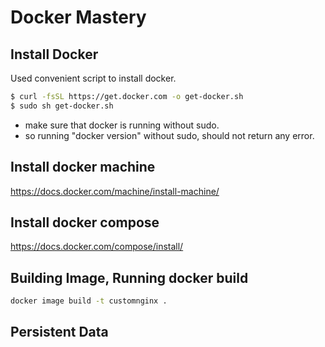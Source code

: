 # Docker Mastery

## Install Docker

Used convenient script to install docker.

```bash
$ curl -fsSL https://get.docker.com -o get-docker.sh
$ sudo sh get-docker.sh
```

- make sure that docker is running without sudo.
- so running "docker version" without sudo, should not return any error.

## Install docker machine

<https://docs.docker.com/machine/install-machine/>

## Install docker compose

<https://docs.docker.com/compose/install/>

## Building Image, Running docker build

```bash
docker image build -t customnginx .
```

## Persistent Data

